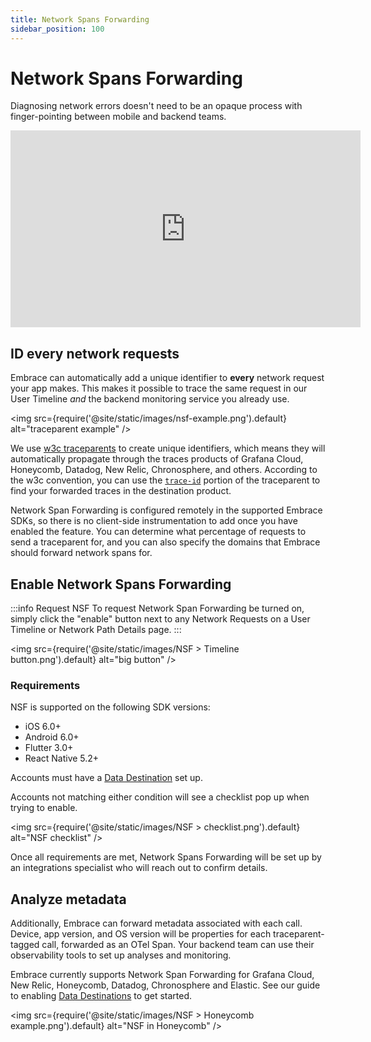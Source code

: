 ```yaml
---
title: Network Spans Forwarding
sidebar_position: 100
---
```


# Network Spans Forwarding

Diagnosing network errors doesn't need to be an opaque process with finger-pointing between mobile and backend teams.

<div>
    <iframe width="560" height="315" src="https://www.youtube.com/embed/jJVlc8F89Qo?si=-udHrlujEMiTsOuV" title="YouTube video player" frameborder="0" allow="accelerometer; autoplay; clipboard-write; encrypted-media; gyroscope; picture-in-picture; web-share" referrerpolicy="strict-origin-when-cross-origin" allowfullscreen></iframe>
</div>

## ID every network requests

Embrace can automatically add a unique identifier to **every** network request your app makes.  This makes it possible to trace the same request in our User Timeline *and* the backend monitoring service you already use.

<img src={require('@site/static/images/nsf-example.png').default} alt="traceparent example" />

We use [w3c traceparents](https://www.w3.org/TR/trace-context-1/#traceparent-header) to create unique identifiers, which means they will automatically propagate through the traces products of Grafana Cloud, Honeycomb, Datadog, New Relic, Chronosphere, and others.
According to the w3c convention, you can use the [`trace-id`](https://www.w3.org/TR/trace-context-1/#examples-of-http-traceparent-headers) portion of the traceparent to find your forwarded traces in the destination product.

Network Span Forwarding is configured remotely in the supported Embrace SDKs, so there is no client-side instrumentation to add once you have enabled the feature. You can determine what percentage of requests to send a traceparent for, and you can also specify the domains that Embrace should forward network spans for.

## Enable Network Spans Forwarding

:::info Request NSF
To request Network Span Forwarding be turned on, simply click the "enable" button next to any Network Requests on a User Timeline or Network Path Details page.
:::

<img src={require('@site/static/images/NSF > Timeline button.png').default} alt="big button" />

### Requirements

NSF is supported on the following SDK versions:
- iOS 6.0+
- Android 6.0+
- Flutter 3.0+
- React Native 5.2+

Accounts must have a [Data Destination](/data-destinations/) set up.

Accounts not matching either condition will see a checklist pop up when trying to enable.

<img src={require('@site/static/images/NSF > checklist.png').default} alt="NSF checklist" />

Once all requirements are met, Network Spans Forwarding will be set up by an integrations specialist who will reach out to confirm details.

## Analyze metadata

Additionally, Embrace can forward metadata associated with each call.  Device, app version, and OS version will be properties for each traceparent-tagged call, forwarded as an OTel Span.  Your backend team can use their observability tools to set up analyses and monitoring.

Embrace currently supports Network Span Forwarding for Grafana Cloud, New Relic, Honeycomb, Datadog, Chronosphere and Elastic. See our guide to enabling [Data Destinations](/data-destinations/) to get started.

<img src={require('@site/static/images/NSF > Honeycomb example.png').default} alt="NSF in Honeycomb" />
